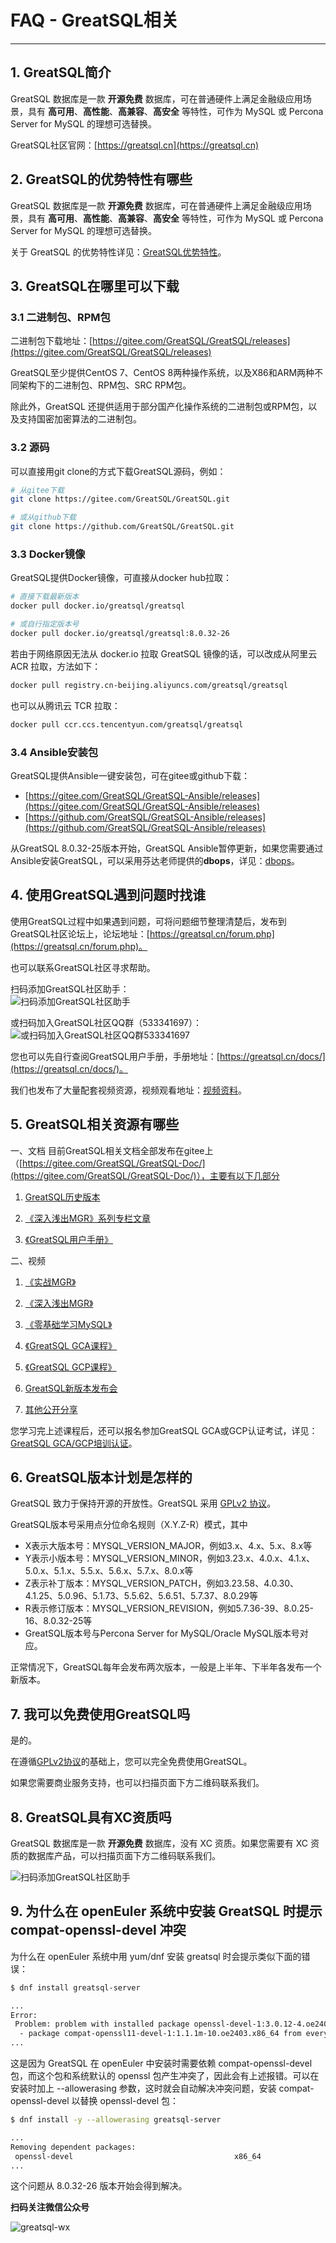 # FAQ - GreatSQL相关
---

## 1. GreatSQL简介
GreatSQL 数据库是一款 **开源免费** 数据库，可在普通硬件上满足金融级应用场景，具有 **高可用**、**高性能**、**高兼容**、**高安全** 等特性，可作为 MySQL 或 Percona Server for MySQL 的理想可选替换。

GreatSQL社区官网：[https://greatsql.cn](https://greatsql.cn)

## 2. GreatSQL的优势特性有哪些

GreatSQL 数据库是一款 **开源免费** 数据库，可在普通硬件上满足金融级应用场景，具有 **高可用**、**高性能**、**高兼容**、**高安全** 等特性，可作为 MySQL 或 Percona Server for MySQL 的理想可选替换。

关于 GreatSQL 的优势特性详见：[GreatSQL优势特性](../1-docs-intro/1-3-greatsql-features.md)。

## 3. GreatSQL在哪里可以下载
### 3.1 二进制包、RPM包
二进制包下载地址：[https://gitee.com/GreatSQL/GreatSQL/releases](https://gitee.com/GreatSQL/GreatSQL/releases)

GreatSQL至少提供CentOS 7、CentOS 8两种操作系统，以及X86和ARM两种不同架构下的二进制包、RPM包、SRC RPM包。

除此外，GreatSQL 还提供适用于部分国产化操作系统的二进制包或RPM包，以及支持国密加密算法的二进制包。

### 3.2 源码
可以直接用git clone的方式下载GreatSQL源码，例如：
```bash
# 从gitee下载
git clone https://gitee.com/GreatSQL/GreatSQL.git

# 或从github下载
git clone https://github.com/GreatSQL/GreatSQL.git
```

### 3.3 Docker镜像
GreatSQL提供Docker镜像，可直接从docker hub拉取：
```bash
# 直接下载最新版本
docker pull docker.io/greatsql/greatsql

# 或自行指定版本号
docker pull docker.io/greatsql/greatsql:8.0.32-26
```

若由于网络原因无法从 docker.io 拉取 GreatSQL 镜像的话，可以改成从阿里云 ACR 拉取，方法如下：

```bash
docker pull registry.cn-beijing.aliyuncs.com/greatsql/greatsql
```

也可以从腾讯云 TCR 拉取：

```bash
docker pull ccr.ccs.tencentyun.com/greatsql/greatsql
```

### 3.4 Ansible安装包
GreatSQL提供Ansible一键安装包，可在gitee或github下载：
- [https://gitee.com/GreatSQL/GreatSQL-Ansible/releases](https://gitee.com/GreatSQL/GreatSQL-Ansible/releases)
- [https://github.com/GreatSQL/GreatSQL-Ansible/releases](https://github.com/GreatSQL/GreatSQL-Ansible/releases)

从GreatSQL 8.0.32-25版本开始，GreatSQL Ansible暂停更新，如果您需要通过Ansible安装GreatSQL，可以采用芬达老师提供的**dbops**，详见：[dbops](https://gitee.com/fanderchan/dbops)。

## 4. 使用GreatSQL遇到问题时找谁

使用GreatSQL过程中如果遇到问题，可将问题细节整理清楚后，发布到GreatSQL社区论坛上，论坛地址：[https://greatsql.cn/forum.php](https://greatsql.cn/forum.php)。

也可以联系GreatSQL社区寻求帮助。

扫码添加GreatSQL社区助手：<br/>
![扫码添加GreatSQL社区助手](./greatsql-wx-assist.jpg)

或扫码加入GreatSQL社区QQ群（533341697）：<br/>
![或扫码加入GreatSQL社区QQ群533341697](./greatsql-qqqun.jpg)

您也可以先自行查阅GreatSQL用户手册，手册地址：[https://greatsql.cn/docs/](https://greatsql.cn/docs/)。

我们也发布了大量配套视频资源，视频观看地址：[视频资料](https://greatsql.cn/smx_course-lesson.html?op=video)。

## 5. GreatSQL相关资源有哪些

一、文档
目前GreatSQL相关文档全部发布在gitee上（[https://gitee.com/GreatSQL/GreatSQL-Doc/](https://gitee.com/GreatSQL/GreatSQL-Doc/)），主要有以下几部分

1. [GreatSQL历史版本](../1-docs-intro/1-2-release-history.md)

2. [《深入浅出MGR》系列专栏文章](https://gitee.com/GreatSQL/GreatSQL-Doc/tree/master/deep-dive-mgr)

3. [《GreatSQL用户手册》](https://greatsql.cn/docs/)

二、视频

1. [《实战MGR》](https://greatsql.cn/smx_course-lesson.html?op=video&ids=5)

2. [《深入浅出MGR》](https://greatsql.cn/smx_course-lesson.html?op=video&ids=6)

3. [《零基础学习MySQL》](https://greatsql.cn/smx_course-lesson.html?op=video&ids=7)

4. [《GreatSQL GCA课程》](https://greatsql.cn/smx_course-lesson.html?op=video&ids=10)

5. [《GreatSQL GCP课程》](https://greatsql.cn/smx_course-lesson.html?op=video&ids=11)

6. [GreatSQL新版本发布会](https://greatsql.cn/smx_course-lesson.html?op=video&ids=9)

7. [其他公开分享](https://greatsql.cn/smx_course-lesson.html?op=video&ids=4)

您学习完上述课程后，还可以报名参加GreatSQL GCA或GCP认证考试，详见：[GreatSQL GCA/GCP培训认证](https://greatsql.cn/docs/community/4-greatsql-certified.html)。


## 6. GreatSQL版本计划是怎样的

GreatSQL 致力于保持开源的开放性。GreatSQL 采用 [GPLv2 协议](https://gitee.com/GreatSQL/GreatSQL/blob/master/LICENSE)。

GreatSQL版本号采用点分位命名规则（X.Y.Z-R）模式，其中
- X表示大版本号：MYSQL_VERSION_MAJOR，例如3.x、4.x、5.x、8.x等
- Y表示小版本号：MYSQL_VERSION_MINOR，例如3.23.x、4.0.x、4.1.x、5.0.x、5.1.x、5.5.x、5.6.x、5.7.x、8.0.x等
- Z表示补丁版本：MYSQL_VERSION_PATCH，例如3.23.58、4.0.30、4.1.25、5.0.96、5.1.73、5.5.62、5.6.51、5.7.37、8.0.29等
- R表示修订版本：MYSQL_VERSION_REVISION，例如5.7.36-39、8.0.25-16、8.0.32-25等
- GreatSQL版本号与Percona Server for MySQL/Oracle MySQL版本号对应。

正常情况下，GreatSQL每年会发布两次版本，一般是上半年、下半年各发布一个新版本。


## 7. 我可以免费使用GreatSQL吗

是的。

在遵循[GPLv2协议](https://gitee.com/GreatSQL/GreatSQL/blob/master/LICENSE)的基础上，您可以完全免费使用GreatSQL。

如果您需要商业服务支持，也可以扫描页面下方二维码联系我们。

## 8. GreatSQL具有XC资质吗

GreatSQL 数据库是一款 **开源免费** 数据库，没有 XC 资质。如果您需要有 XC 资质的数据库产品，可以扫描页面下方二维码联系我们。

![扫码添加GreatSQL社区助手](./greatsql-wx-assist.jpg)

## 9. 为什么在 openEuler 系统中安装 GreatSQL 时提示 compat-openssl-devel 冲突

为什么在 openEuler 系统中用 yum/dnf 安装 greatsql 时会提示类似下面的错误：

```bash
$ dnf install greatsql-server

...
Error:
 Problem: problem with installed package openssl-devel-1:3.0.12-4.oe2403.x86_64
  - package compat-openssl11-devel-1:1.1.1m-10.oe2403.x86_64 from everything conflicts with openssl-devel provided by openssl-devel-1:3.0.12-4.oe2403.x86_64 from @System
...
```

这是因为 GreatSQL 在 openEuler 中安装时需要依赖 compat-openssl-devel 包，而这个包和系统默认的 openssl 包产生冲突了，因此会有上述报错。可以在安装时加上 --allowerasing 参数，这时就会自动解决冲突问题，安装 compat-openssl-devel 以替换 openssl-devel 包：

```bash
$ dnf install -y --allowerasing greatsql-server

...
Removing dependent packages:
 openssl-devel                                    x86_64                          1:3.0.12-4.oe2403                             @OS                                  14 M
...
```

这个问题从 8.0.32-26 版本开始会得到解决。



**扫码关注微信公众号**

![greatsql-wx](../greatsql-wx.jpg)
